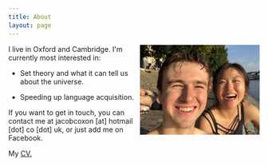 ```yaml
---
title: About
layout: page
---
```


<img align="right" width="240" height="180" src="/images/me.jpg">

I live in Oxford and Cambridge. I'm currently most interested in:

- Set theory and what it can tell us about the universe.

- Speeding up language acquisition.

If you want to get in touch, you can contact me at jacobcoxon [at] hotmail [dot] co [dot] uk, or just add me on Facebook.

My <a href="cv.txt">CV.
